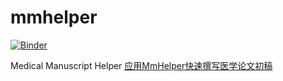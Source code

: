 # mmhelper

[![Binder](https://mybinder.org/badge.svg)](https://mybinder.org/v2/gh/dearfad/mmhelper/master?filepath=mmhelper.ipynb)

Medical Manuscript Helper
[应用MmHelper快速撰写医学论文初稿](https://zhuanlan.zhihu.com/p/47755088)